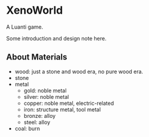 # XenoWorld

A Luanti game.

Some introduction and design note here.

## About Materials

- wood: just a stone and wood era, no pure wood era.
- stone
- metal
  - gold: noble metal
  - silver: noble metal
  - copper: noble metal, electric-related
  - iron: structure metal, tool metal
  - bronze: alloy
  - steel: alloy
- coal: burn
